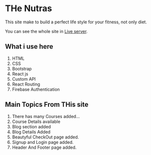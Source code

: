 # THe Nutras

This site make to build a perfect life style for your fitness, not only diet.

You can see the whole site in [Live server](https://the-nutras.web.app/).

## What i use here

1. HTML 
2. CSS
3. Bootstrap
4. React js
5. Custom API
6. React Routing
7. Firebase Authentication

## Main Topics From THis site

1. There has many Courses added...
2. Course Details available
3. Blog section added
4. Blog Details Added
5. Beautyful CheckOut page added.
6. Signup and Login page added.
7. Header And Footer page added.


